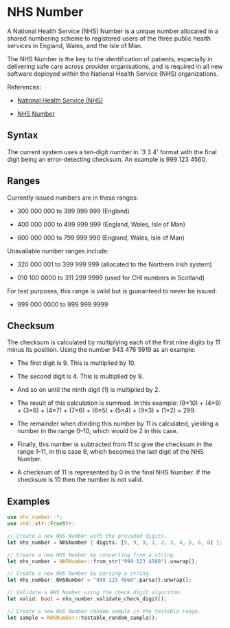 # NHS Number

A National Health Service (NHS) Number is a unique number allocated in a shared
numbering scheme to registered users of the three public health services in
England, Wales, and the Isle of Man.

The NHS Number is the key to the identification of patients, especially in
delivering safe care across provider organisations, and is required in all new
software deployed within the National Health Service (NHS) organizations.

References:

* [National Health Service (NHS)](https://en.wikipedia.org/wiki/National_Health_Service)

* [NHS Number](https://en.wikipedia.org/wiki/NHS_number)

## Syntax

The current system uses a ten-digit number in '3 3 4' format with the final
digit being an error-detecting checksum. An example is 999 123 4560.

## Ranges

Currently issued numbers are in these ranges:

* 300 000 000 to 399 999 999 (England)

* 400 000 000 to 499 999 999 (England, Wales, Isle of Man)

* 600 000 000 to 799 999 999 (England, Wales, Isle of Man)

Unavailable number ranges include:

* 320 000 001 to 399 999 999 (allocated to the Northern Irish system)

* 010 100 0000 to 311 299 9999 (used for CHI numbers in Scotland)

For test purposes, this range is valid but is guaranteed to never be issued:

* 999 000 0000 to 999 999 9999

## Checksum

The checksum is calculated by multiplying each of the first nine digits by 11
minus its position. Using the number 943 476 5919 as an example:

* The first digit is 9. This is multiplied by 10.

* The second digit is 4. This is multiplied by 9.

* And so on until the ninth digit (1) is multiplied by 2.

* The result of this calculation is summed. In this example: (9×10) + (4×9) +
  (3×8) + (4×7) + (7×6) + (6×5) + (5×4) + (9×3) + (1×2) = 299.

* The remainder when dividing this number by 11 is calculated, yielding a number
  in the range 0–10, which would be 2 in this case.

* Finally, this number is subtracted from 11 to give the checksum in the range
  1–11, in this case 9, which becomes the last digit of the NHS Number.

* A checksum of 11 is represented by 0 in the final NHS Number. If the checksum
  is 10 then the number is not valid.

## Examples

```rust
use nhs_number::*;
use std::str::FromStr;

// Create a new NHS Number with the provided digits.
let nhs_number = NHSNumber { digits: [9, 9, 9, 1, 2, 3, 4, 5, 6, 0] };

// Create a new NHS Number by converting from a string.
let nhs_number = NHSNumber::from_str("999 123 4560").unwrap();

// Create a new NHS Number by parsing a string.
let nhs_number: NHSNumber = "999 123 4560".parse().unwrap();

// Validate a NHS Number using the check digit algorithm.
let valid: bool = nhs_number.validate_check_digit();

// Create a new NHS Number random sample in the testable range.
let sample = NHSNumber::testable_random_sample();
```
